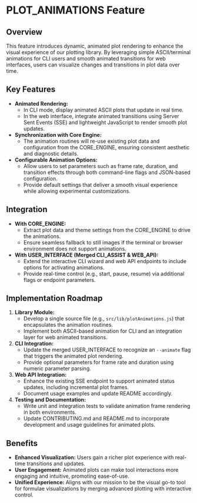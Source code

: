 # PLOT_ANIMATIONS Feature

## Overview
This feature introduces dynamic, animated plot rendering to enhance the visual experience of our plotting library. By leveraging simple ASCII/terminal animations for CLI users and smooth animated transitions for web interfaces, users can visualize changes and transitions in plot data over time. 

## Key Features
- **Animated Rendering:**
  - In CLI mode, display animated ASCII plots that update in real time. 
  - In the web interface, integrate animated transitions using Server Sent Events (SSE) and lightweight JavaScript to render smooth plot updates.
- **Synchronization with Core Engine:**
  - The animation routines will re-use existing plot data and configuration from the CORE_ENGINE, ensuring consistent aesthetic and diagnostic details.
- **Configurable Animation Options:**
  - Allow users to set parameters such as frame rate, duration, and transition effects through both command-line flags and JSON-based configuration.
  - Provide default settings that deliver a smooth visual experience while allowing experimental customizations.

## Integration
- **With CORE_ENGINE:**
  - Extract plot data and theme settings from the CORE_ENGINE to drive the animations.
  - Ensure seamless fallback to still images if the terminal or browser environment does not support animations.
- **With USER_INTERFACE (Merged CLI_ASSIST & WEB_API):**
  - Extend the interactive CLI wizard and web API endpoints to include options for activating animations.
  - Provide real-time control (e.g., start, pause, resume) via additional flags or endpoint parameters.

## Implementation Roadmap
1. **Library Module:**
   - Develop a single source file (e.g., `src/lib/plotAnimations.js`) that encapsulates the animation routines.
   - Implement both ASCII-based animation for CLI and an integration layer for web animated transitions.
2. **CLI Integration:**
   - Update the merged USER_INTERFACE to recognize an `--animate` flag that triggers the animated plot rendering.
   - Provide optional parameters for frame rate and duration using numeric parameter parsing.
3. **Web API Integration:**
   - Enhance the existing SSE endpoint to support animated status updates, including incremental plot frames.
   - Document usage examples and update README accordingly.
4. **Testing and Documentation:**
   - Write unit and integration tests to validate animation frame rendering in both environments.
   - Update CONTRIBUTING.md and README.md to incorporate development and usage guidelines for animated plots.

## Benefits
- **Enhanced Visualization:** Users gain a richer plot experience with real-time transitions and updates.
- **User Engagement:** Animated plots can make tool interactions more engaging and intuitive, promoting ease-of-use.
- **Unified Experience:** Aligns with our mission to be the visual go-to tool for formulae visualizations by merging advanced plotting with interactive control.
